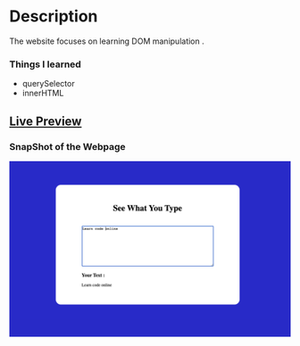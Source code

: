 # Description
The website focuses on learning DOM manipulation .

### Things I learned

- querySelector
- innerHTML

## [Live Preview]()

### SnapShot of the Webpage

![StreetStyle](./Image/See_What_You_Type.png)